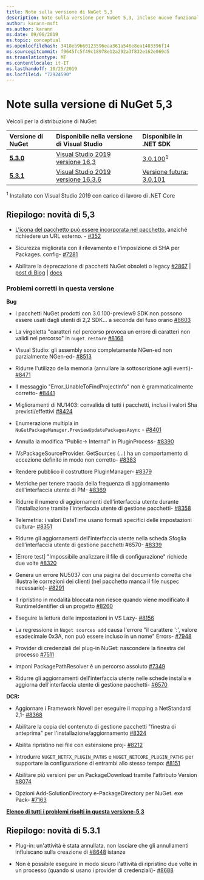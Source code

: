 ```yaml
---
title: Note sulla versione di NuGet 5,3
description: Note sulla versione per NuGet 5,3, incluse nuove funzionalità, correzioni di bug e DCR.
author: karann-msft
ms.author: karann
ms.date: 09/06/2019
ms.topic: conceptual
ms.openlocfilehash: 3418eb9b60123596eaa361a546e8ea1403396f14
ms.sourcegitcommit: f9645fc5f49c18978e12a292a3f832e162e069d5
ms.translationtype: MT
ms.contentlocale: it-IT
ms.lasthandoff: 10/25/2019
ms.locfileid: "72924590"
---
```

# <a name="nuget-53-release-notes"></a>Note sulla versione di NuGet 5,3

Veicoli per la distribuzione di NuGet:

| Versione di NuGet | Disponibile nella versione di Visual Studio| Disponibile in .NET SDK|
|:---|:---|:---|
| [**5.3.0**](https://nuget.org/downloads) | [Visual Studio 2019 versione 16,3](https://visualstudio.microsoft.com/downloads/) | [3.0.100](https://dotnet.microsoft.com/download/dotnet-core/3.0)<sup>1</sup> |
| [**5.3.1**](https://nuget.org/downloads) | [Visual Studio 2019 versione 16.3.6](https://visualstudio.microsoft.com/downloads/) | [Versione futura: 3.0.101](https://dotnet.microsoft.com/download/dotnet-core/3.0) |
<sup>1</sup> Installato con Visual Studio 2019 con carico di lavoro di .NET Core

## <a name="summary-whats-new-in-53"></a>Riepilogo: novità di 5,3

* [L'icona del pacchetto può essere incorporata nel pacchetto](../reference/msbuild-targets.md#packing-an-icon-image-file), anziché richiedere un URL esterno. - [#352](https://github.com/NuGet/Home/issues/352)

* Sicurezza migliorata con il rilevamento e l'imposizione di SHA per Packages. config- [#7281](https://github.com/NuGet/Home/issues/7281)

* Abilitare la deprecazione di pacchetti NuGet obsoleti o legacy [#2867](https://github.com/NuGet/Home/issues/2867) | [post di Blog](https://devblogs.microsoft.com/nuget/deprecating-packages-on-nuget-org/) | [docs](https://docs.microsoft.com/en-us/nuget/nuget-org/deprecate-packages)

### <a name="issues-fixed-in-this-release"></a>Problemi corretti in questa versione

**Bug**

* I pacchetti NuGet prodotti con 3.0.100-preview9 SDK non possono essere usati dagli utenti di 2,2 SDK... a seconda del fuso orario [#8603](https://github.com/NuGet/Home/issues/8603)

* La virgoletta "caratteri nel percorso provoca un errore di caratteri non validi nel percorso" in `nuget restore` [#8168](https://github.com/NuGet/Home/issues/8168)

* Visual Studio: gli assembly sono completamente NGen-ed non parzialmente NGen-ed- [#8513](https://github.com/NuGet/Home/issues/8513)

* Ridurre l'utilizzo della memoria (annullare la sottoscrizione agli eventi)- [#8471](https://github.com/NuGet/Home/issues/8471)

* Il messaggio "Error_UnableToFindProjectInfo" non è grammaticalmente corretto- [#8441](https://github.com/NuGet/Home/issues/8441)

* Miglioramenti di NU1403: convalida di tutti i pacchetti, inclusi i valori Sha previsti/effettivi [#8424](https://github.com/NuGet/Home/issues/8424)

* Enumerazione multipla in `NuGetPackageManager.PreviewUpdatePackagesAsync` - [#8401](https://github.com/NuGet/Home/issues/8401)

* Annulla la modifica "Public-> Internal" in PluginProcess- [#8390](https://github.com/NuGet/Home/issues/8390)

* IVsPackageSourceProvider. GetSources (...) ha un comportamento di eccezione definito in modo non corretto- [#8383](https://github.com/NuGet/Home/issues/8383)

* Rendere pubblico il costruttore PluginManager- [#8379](https://github.com/NuGet/Home/issues/8379)

* Metriche per tenere traccia della frequenza di aggiornamento dell'interfaccia utente di PM- [#8369](https://github.com/NuGet/Home/issues/8369)

* Ridurre il numero di aggiornamenti dell'interfaccia utente durante l'installazione tramite l'interfaccia utente di gestione pacchetti- [#8358](https://github.com/NuGet/Home/issues/8358)

* Telemetria: i valori DateTime usano formati specifici delle impostazioni cultura- [#8351](https://github.com/NuGet/Home/issues/8351)

* Ridurre gli aggiornamenti dell'interfaccia utente nella scheda Sfoglia dell'interfaccia utente di gestione pacchetti #6570- [#8339](https://github.com/NuGet/Home/issues/8339)

* [Errore test] "Impossibile analizzare il file di configurazione" richiede due volte [#8320](https://github.com/NuGet/Home/issues/8320)

* Genera un errore NU5037 con una pagina del documento corretta che illustra le correzioni dei clienti (nel pacchetto manca il file nuspec necessario)- [#8291](https://github.com/NuGet/Home/issues/8291)

* Il ripristino in modalità bloccata non riesce quando viene modificato il RuntimeIdentifier di un progetto [#8260](https://github.com/NuGet/Home/issues/8260)

* Eseguire la lettura delle impostazioni in VS Lazy- [#8156](https://github.com/NuGet/Home/issues/8156)

* La regressione in `Nuget sources add` causa l'errore "il carattere ':', valore esadecimale 0x3A, non può essere incluso in un nome" Errors- [#7948](https://github.com/NuGet/Home/issues/7948)

* Provider di credenziali del plug-in NuGet: nascondere la finestra del processo [#7511](https://github.com/NuGet/Home/issues/7511)

* Imponi PackagePathResolver è un percorso assoluto [#7349](https://github.com/NuGet/Home/issues/7349)

* Ridurre gli aggiornamenti dell'interfaccia utente nelle schede installa e aggiorna dell'interfaccia utente di gestione pacchetti- [#6570](https://github.com/NuGet/Home/issues/6570)

**DCR:**

* Aggiornare i Framework Novell per eseguire il mapping a NetStandard 2,1- [#8368](https://github.com/NuGet/Home/issues/8368)

* Abilitare la copia del contenuto di gestione pacchetti "finestra di anteprima" per l'installazione/aggiornamento [#8324](https://github.com/NuGet/Home/issues/8324)

* Abilita ripristino nei file con estensione proj- [#8212](https://github.com/NuGet/Home/issues/8212)

* Introdurre `NUGET_NETFX_PLUGIN_PATHS` e `NUGET_NETCORE_PLUGIN_PATHS` per supportare la configurazione di entrambi allo stesso tempo: [#8151](https://github.com/NuGet/Home/issues/8151)

* Abilitare più versioni per un PackageDownload tramite l'attributo Version [#8074](https://github.com/NuGet/Home/issues/8074)

* Opzioni Add-SolutionDirectory e-PackageDirectory per NuGet. exe Pack- [#7163](https://github.com/NuGet/Home/issues/7163)

**[Elenco di tutti i problemi risolti in questa versione-5,3](https://github.com/nuget/home/issues?q=is%3Aissue+is%3Aclosed+milestone%3A%225.3")**

## <a name="summary-whats-new-in-531"></a>Riepilogo: novità di 5.3.1

* Plug-in: un'attività è stata annullata. non lasciare che gli annullamenti influiscano sulla creazione di [#8648](https://github.com/NuGet/Home/issues/8648) istanze

* Non è possibile eseguire in modo sicuro l'attività di ripristino due volte in un processo (quando si usano i provider di credenziali)- [#8688](https://github.com/NuGet/Home/issues/8688)
